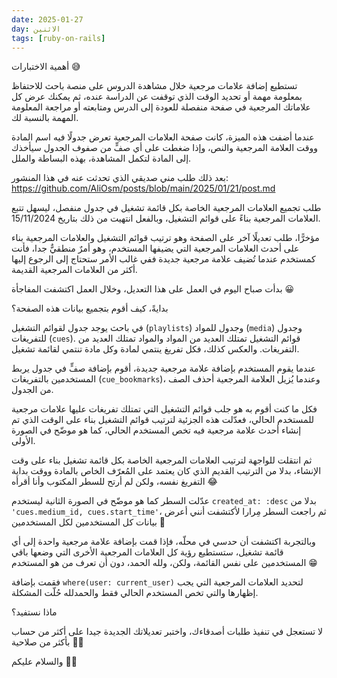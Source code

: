 ```yaml
---
date: 2025-01-27
day: الاثنين
tags: [ruby-on-rails]
---
```


أهمية الاختبارات 😅

تستطيع إضافة علامات مرجعية خلال مشاهدة الدروس على منصة باحث للاحتفاظ بمعلومة مهمة أو تحديد الوقت الذي توقفت عن الدراسة عنده، ثم يمكنك عرض كل علاماتك المرجعية في صفحة منفصلة للعودة إلى الدرس ومتابعته أو مراجعة المعلومة المهمة بالنسبة لك.

عندما أضفت هذه الميزة، كانت صفحة العلامات المرجعية تعرض جدولًا فيه اسم المادة ووقت العلامة المرجعية والنص، وإذا ضغطت على أي صفٍّ من صفوف الجدول سيأخذك إلى المادة لتكمل المشاهدة، بهذه البساطة والملل.

بعد ذلك طلب مني صديقي الذي تحدثت عنه في هذا المنشور:  
https://github.com/AliOsm/posts/blob/main/2025/01/21/post.md

طلب تجميع العلامات المرجعية الخاصة بكل قائمة تشغيل في جدول منفصل، ليسهل تتبع العلامات المرجعية بناءً على قوائم التشغيل، وبالفعل انتهيت من ذلك بتاريخ 15/11/2024.

مؤخرًّا، طلب تعديلًا آخر على الصفحة وهو ترتيب قوائم التشغيل والعلامات المرجعية بناء على أحدث العلامات المرجعية التي يضيفها المستخدم، وهو أمرٌ منطقيٌّ جدا، فأنت كمستخدم عندما تُضيف علامة مرجعية جديدة ففي غالب الأمر ستحتاج إلى الرجوع إليها أكثر من العلامات المرجعية القديمة.

بدأت صباح اليوم في العمل على هذا التعديل، وخلال العمل اكتشفت المفاجأة 😀

بدايةً، كيف أقوم بتجميع بيانات هذه الصفحة؟

في باحث يوجد جدول لقوائم التشغيل (`playlists`) وجدول للمواد (`media`) وجدول للتفريغات (`cues`). قوائم التشغيل تمتلك العديد من المواد والمواد تمتلك العديد من التفريغات. والعكس كذلك، فكل تفريغ ينتمي لمادة وكل مادة تنتمي لقائمة تشغيل.

عندما يقوم المستخدم بإضافة علامة مرجعية جديدة، أقوم بإضافة صفٍّ في جدول يربط المستخدمين بالتفريغات (`cue_bookmarks`)، وعندما يُزيل العلامة المرجعية أحذف الصف من الجدول.

فكل ما كنت أقوم به هو جلب قوائم التشغيل التي تمتلك تفريغات عليها علامات مرجعية للمستخدم الحالي، فعدّلت هذه الجزئية لترتيب قوائم التشغيل بناء على الوقت الذي تم إنشاء أحدث علامة مرجعية فيه تخص المستخدم الحالي، كما هو موضّح في الصورة الأولى.

ثم انتقلت للواجهة لترتيب العلامات المرجعية الخاصة بكل قائمة تشغيل بناء على وقت الإنشاء، بدلا من الترتيب القديم الذي كان يعتمد على المُعرّف الخاص بالمادة ووقت بداية التفريغ نفسه، ولكن لم أرتح للسطر المكتوب وأنا أقرأه 😂

عدّلت السطر كما هو موضّح في الصورة الثانية ليستخدم `created_at: :desc` بدلا من `'cues.medium_id, cues.start_time'`، ثم راجعت السطر مِرارا لأكتشفت أنني أعرض بيانات كل المستخدمين لكل المستخدمين 🥳

وبالتجربة اكتشفت أن حدسي في محلّه، فإذا قمت بإضافة علامة مرجعية واحدة إلى أي قائمة تشغيل، ستستطيع رؤية كل العلامات المرجعية الأخرى التي وضعها باقي المستخدمين على نفس القائمة، ولكن، ولله الحمد، دون أن تعرف من هو المستخدم 😁

فقمت بإضافة `where(user: current_user)` لتحديد العلامات المرجعية التي يجب إظهارها والتي تخص المستخدم الحالي فقط والحمدلله حُلّت المشكلة.

ماذا نستفيد؟

لا تستعجل في تنفيذ طلبات أصدقاءك، واختبر تعديلاتك الجديدة جيدا على أكثر من حساب بأكثر من صلاحية ✌🏻

والسلام عليكم 👋🏻
